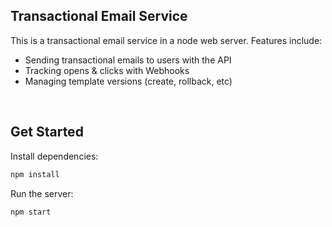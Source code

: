 ## Transactional Email Service

This is a transactional email service in a node web server. Features include:

- Sending transactional emails to users with the API
- Tracking opens & clicks with Webhooks
- Managing template versions (create, rollback, etc)

<br />
 
## Get Started

Install dependencies:

```sh
npm install
```

Run the server:

```sh
npm start
```
